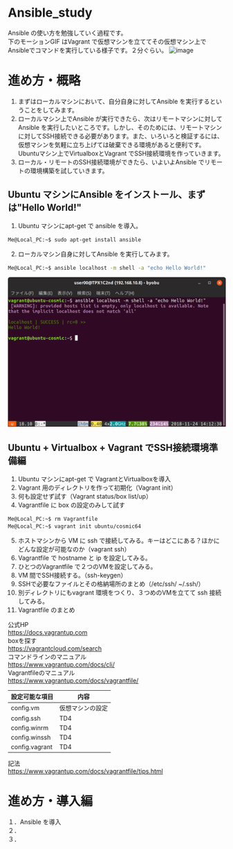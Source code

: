 # Ansible_study
Ansible の使い方を勉強していく過程です。  
下のモーションGIF はVagrant で仮想マシンを立ててその仮想マシン上でAnsibleでコマンドを実行している様子です。２分ぐらい。
<img src="images/ansible.gif" alt="image">

# 進め方・概略
1. まずはローカルマシンにおいて、自分自身に対してAnsible を実行するということをしてみます。  
2. ローカルマシン上でAnsible が実行できたら、次はリモートマシンに対してAnsible を実行したいところです。しかし、そのためには、リモートマシンに対してSSH接続できる必要があります。また、いろいろと検証するには、仮想マシンを気軽に立ち上げては破棄できる環境があると便利です。Ubuntuマシン上でVirtualboxとVagrant でSSH接続環境を作っていきます。  
3. ローカル・リモートのSSH接続環境ができたら、いよいよAnsible でリモートの環境構築を試していきます。  

## Ubuntu マシンにAnsible をインストール、まずは"Hello World!"
1. Ubuntu マシンにapt-get で ansible を導入。  
```sh
Me@Local_PC:~$ sudo apt-get install ansible  
```
2. ローカルマシン自身に対してAnsible を実行してみます。  
```sh
Me@Local_PC:~$ ansible localhost -m shell -a "echo Hello World!"  
```
<img src="images/LocalAnsible.png" alt="image">  

## Ubuntu + Virtualbox + Vagrant でSSH接続環境準備編
1. Ubuntu マシンにapt-get で VagrantとVirtualboxを導入  
2. Vagrant 用のディレクトリを作って初期化（Vagrant init）  
3. 何も設定せず試す（Vagrant status/box list/up）  
4. Vagrantfile に box の設定のみして試す  
```sh  
Me@Local_PC:~$ rm Vagrantfile  
Me@Local_PC:~$ vagrant init ubuntu/cosmic64  
```  
5. ホストマシンから VM に ssh で接続してみる。キーはどこにある？ほかにどんな設定が可能なのか（vagrant ssh） 
6. Vagrantfile で hostname と ip を設定してみる。  
7. ひとつのVagrantfile で２つのVMを設定してみる。  
8. VM 間でSSH接続する。（ssh-keygen）  
9. SSHで必要なファイルとその格納場所のまとめ（/etc/ssh/ ~/.ssh/）  
10. 別ディレクトリにもvagrant 環境をつくり、３つめのVMを立てて ssh 接続してみる。  
11. Vagrantfile のまとめ  

公式HP  
https://docs.vagrantup.com  
boxを探す  
https://vagrantcloud.com/search  
コマンドラインのマニュアル  
https://www.vagrantup.com/docs/cli/  
Vagrantfileのマニュアル  
https://www.vagrantup.com/docs/vagrantfile/  

 設定可能な項目 | 内容
----|----
 config.vm | 仮想マシンの設定
 config.ssh | TD4
 config.winrm | TD4
 config.winssh | TD4
 config.vagrant | TD4

記法  
https://www.vagrantup.com/docs/vagrantfile/tips.html  

# 進め方・導入編

１．Ansible を導入  
２．  
３．  
